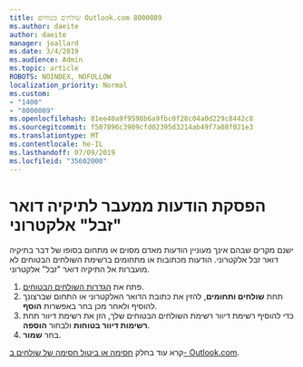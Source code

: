 ```yaml
---
title: שולחים בטוחים Outlook.com 8000089
ms.author: daeite
author: daeite
manager: joallard
ms.date: 3/4/2019
ms.audience: Admin
ms.topic: article
ROBOTS: NOINDEX, NOFOLLOW
localization_priority: Normal
ms.custom:
- "1400"
- "8000089"
ms.openlocfilehash: 81ee40a9f9598b6a9fbc0f28c04a0d229c8442c8
ms.sourcegitcommit: f507896c3909cfd02395d3214ab49f7a08f021e3
ms.translationtype: MT
ms.contentlocale: he-IL
ms.lasthandoff: 07/09/2019
ms.locfileid: "35602000"
---
```

# <a name="stop-messages-from-going-into-your-junk-email-folder"></a>הפסקת הודעות ממעבר לתיקיה דואר "זבל" אלקטרוני

ישנם מקרים שבהם אינך מעוניין הודעות מאדם מסוים או מתחום בסופו של דבר בתיקיה דואר זבל אלקטרוני. הודעות מכתובות או מתחומים ברשימת השולחים הבטוחים לא מועברות אל התיקיה דואר "זבל" אלקטרוני.

1. פתח את [הגדרות השולחים הבטוחים](https://go.microsoft.com/fwlink/?linkid=2035804).
2. תחת **שולחים ותחומים**, להזין את כתובת הדואר האלקטרוני או התחום שברצונך להוסיף ולאחר מכן בחר באפשרות **הוסף**.
3. כדי להוסיף רשימת דיוור רשימת השולחים הבטוחים שלך, הזן את רשימת דיוור תחת **רשימות דיוור בטוחות** ולבחור **הוספה**.
4. בחר **שמור**.

קרא עוד בחלק [חסימה או ביטול חסימה של שולחים ב- Outlook.com](https://support.office.com/article/afba1c94-77bb-4f50-8b85-057cf52f4d5e?wt.mc_id=Office_Outlook_com_Alchemy).